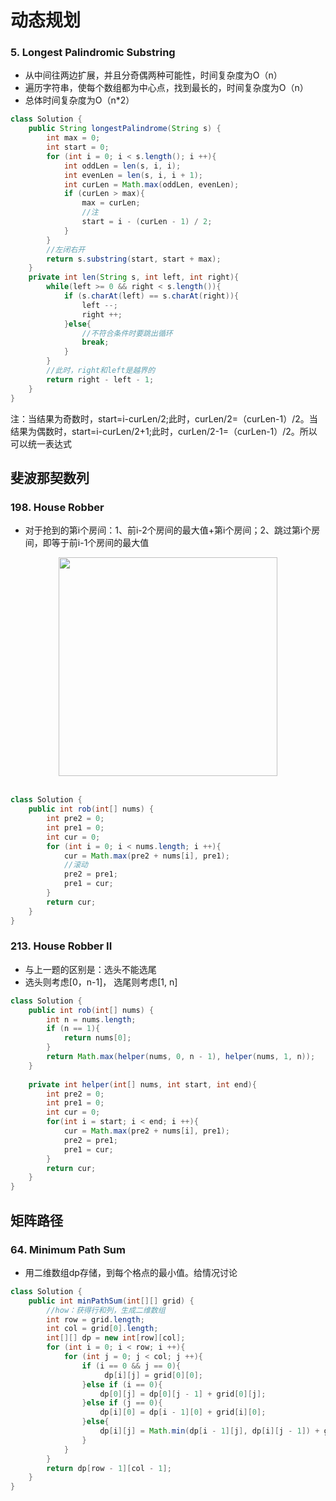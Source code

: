 # 动态规划
### 5. Longest Palindromic Substring
* 从中间往两边扩展，并且分奇偶两种可能性，时间复杂度为O（n）
* 遍历字符串，使每个数组都为中心点，找到最长的，时间复杂度为O（n）
* 总体时间复杂度为O（n*2）
```JAVA
class Solution {
    public String longestPalindrome(String s) {
        int max = 0;
        int start = 0;
        for (int i = 0; i < s.length(); i ++){
            int oddLen = len(s, i, i);
            int evenLen = len(s, i, i + 1);
            int curLen = Math.max(oddLen, evenLen);
            if (curLen > max){
                max = curLen;
                //注
                start = i - (curLen - 1) / 2;
            }
        }
        //左闭右开
        return s.substring(start, start + max);
    }
    private int len(String s, int left, int right){
        while(left >= 0 && right < s.length()){
            if (s.charAt(left) == s.charAt(right)){
                left --;
                right ++;
            }else{
                //不符合条件时要跳出循环
                break;
            }
        }
        //此时，right和left是越界的
        return right - left - 1;
    }
}
```
注：当结果为奇数时，start=i-curLen/2;此时，curLen/2=（curLen-1）/2。当结果为偶数时，start=i-curLen/2+1;此时，curLen/2-1=（curLen-1）/2。所以可以统一表达式
## 斐波那契数列
### 198. House Robber
* 对于抢到的第i个房间：1、前i-2个房间的最大值+第i个房间；2、跳过第i个房间，即等于前i-1个房间的最大值
<!--<div align="center"><img src="https://latex.codecogs.com/gif.latex?dp[i]=max(dp[i-2]+nums[i],dp[i-1])" class="mathjax-pic"/></div> <br>-->
<div align="center"> <img src="https://cs-notes-1256109796.cos.ap-guangzhou.myqcloud.com/2de794ca-aa7b-48f3-a556-a0e2708cb976.jpg" width="350px"> </div><br>

```JAVA
class Solution {
    public int rob(int[] nums) {
        int pre2 = 0;
        int pre1 = 0;
        int cur = 0;
        for (int i = 0; i < nums.length; i ++){
            cur = Math.max(pre2 + nums[i], pre1);
            //滚动
            pre2 = pre1;
            pre1 = cur;
        }
        return cur;
    }
}
```
### 213. House Robber II
* 与上一题的区别是：选头不能选尾
* 选头则考虑[0，n-1]， 选尾则考虑[1, n]
```JAVA
class Solution {
    public int rob(int[] nums) {
        int n = nums.length;       
        if (n == 1){
            return nums[0];
        }
        return Math.max(helper(nums, 0, n - 1), helper(nums, 1, n));
    }
        
    private int helper(int[] nums, int start, int end){
        int pre2 = 0;
        int pre1 = 0;
        int cur = 0;
        for(int i = start; i < end; i ++){
            cur = Math.max(pre2 + nums[i], pre1);
            pre2 = pre1;
            pre1 = cur;
        }
        return cur;
    } 
}
```
## 矩阵路径
### 64. Minimum Path Sum
* 用二维数组dp存储，到每个格点的最小值。给情况讨论
```JAVA
class Solution {
    public int minPathSum(int[][] grid) {
        //how：获得行和列，生成二维数组
        int row = grid.length;
        int col = grid[0].length;
        int[][] dp = new int[row][col];
        for (int i = 0; i < row; i ++){
            for (int j = 0; j < col; j ++){
                if (i == 0 && j == 0){
                     dp[i][j] = grid[0][0];
                }else if (i == 0){
                    dp[0][j] = dp[0][j - 1] + grid[0][j];
                }else if (j == 0){
                    dp[i][0] = dp[i - 1][0] + grid[i][0];
                }else{
                    dp[i][j] = Math.min(dp[i - 1][j], dp[i][j - 1]) + grid[i][j];
                } 
            }
        }
        return dp[row - 1][col - 1];
    }
}
```
